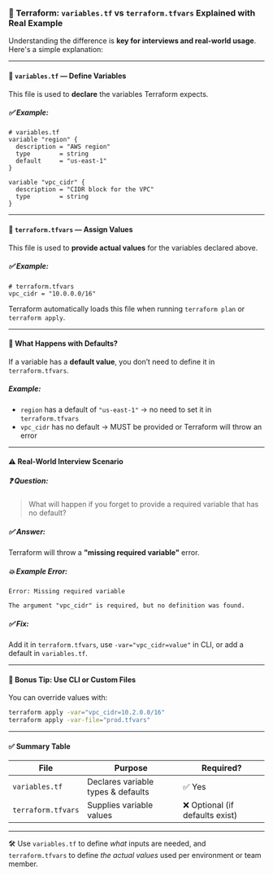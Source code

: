 
### 🎯 Terraform: `variables.tf` vs `terraform.tfvars` Explained with Real Example

Understanding the difference is **key for interviews and real-world usage**. Here's a simple explanation:

---

#### 📘 `variables.tf` — Define Variables

This file is used to **declare** the variables Terraform expects.

##### ✅ Example:
```hcl
# variables.tf
variable "region" {
  description = "AWS region"
  type        = string
  default     = "us-east-1"
}

variable "vpc_cidr" {
  description = "CIDR block for the VPC"
  type        = string
}
```

---

#### 📒 `terraform.tfvars` — Assign Values

This file is used to **provide actual values** for the variables declared above.

##### ✅ Example:
```hcl
# terraform.tfvars
vpc_cidr = "10.0.0.0/16"
```

Terraform automatically loads this file when running `terraform plan` or `terraform apply`.

---

#### 🔄 What Happens with Defaults?

If a variable has a **default value**, you don’t need to define it in `terraform.tfvars`.

##### Example:
- `region` has a default of `"us-east-1"` → no need to set it in `terraform.tfvars`
- `vpc_cidr` has no default → MUST be provided or Terraform will throw an error

---

#### ⚠️ Real-World Interview Scenario

##### ❓ Question:
> What will happen if you forget to provide a required variable that has no default?

##### ✅ Answer:
Terraform will throw a **"missing required variable"** error.

##### 💥 Example Error:
```
Error: Missing required variable

The argument "vpc_cidr" is required, but no definition was found.
```

##### ✅ Fix:
Add it in `terraform.tfvars`, use `-var="vpc_cidr=value"` in CLI, or add a default in `variables.tf`.

---

#### 🧪 Bonus Tip: Use CLI or Custom Files

You can override values with:

```bash
terraform apply -var="vpc_cidr=10.2.0.0/16"
terraform apply -var-file="prod.tfvars"
```

---

#### ✅ Summary Table

| File               | Purpose                         | Required?                 |
|--------------------|----------------------------------|---------------------------|
| `variables.tf`     | Declares variable types & defaults | ✅ Yes                     |
| `terraform.tfvars` | Supplies variable values         | ❌ Optional (if defaults exist) |

---

🛠 Use `variables.tf` to define *what* inputs are needed, and `terraform.tfvars` to define *the actual values* used per environment or team member.

